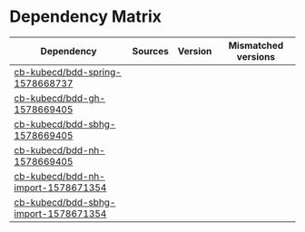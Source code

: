 # Dependency Matrix

Dependency | Sources | Version | Mismatched versions
---------- | ------- | ------- | -------------------
[cb-kubecd/bdd-spring-1578668737](https://github.com/cb-kubecd/bdd-spring-1578668737.git) |  | []() | 
[cb-kubecd/bdd-gh-1578669405](https://github.com/cb-kubecd/bdd-gh-1578669405.git) |  | []() | 
[cb-kubecd/bdd-sbhg-1578669405](https://github.com/cb-kubecd/bdd-sbhg-1578669405.git) |  | []() | 
[cb-kubecd/bdd-nh-1578669405](https://github.com/cb-kubecd/bdd-nh-1578669405.git) |  | []() | 
[cb-kubecd/bdd-nh-import-1578671354](https://github.com/cb-kubecd/bdd-nh-import-1578671354.git) |  | []() | 
[cb-kubecd/bdd-sbhg-import-1578671354](https://github.com/cb-kubecd/bdd-sbhg-import-1578671354.git) |  | []() | 
